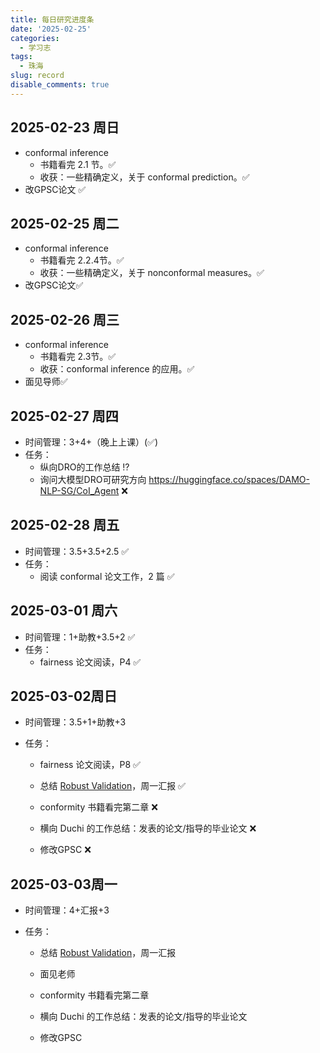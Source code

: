 ```yaml
---
title: 每日研究进度条
date: '2025-02-25'
categories:
  - 学习志
tags:
  - 珠海
slug: record
disable_comments: true
---
```


## 2025-02-23 周日
- conformal inference 
  - 书籍看完 2.1 节。✅
  - 收获：一些精确定义，关于 conformal prediction。✅
- 改GPSC论文 ✅

## 2025-02-25 周二

- conformal inference 
  - 书籍看完 2.2.4节。✅
  - 收获：一些精确定义，关于 nonconformal measures。✅
- 改GPSC论文✅

## 2025-02-26 周三

- conformal inference 
  - 书籍看完 2.3节。✅
  - 收获：conformal inference 的应用。✅
- 面见导师✅

## 2025-02-27 周四

- 时间管理：3+4+（晚上上课）(✅)
- 任务：
  - 纵向DRO的工作总结 ⁉️
  - 询问大模型DRO可研究方向 https://huggingface.co/spaces/DAMO-NLP-SG/CoI_Agent ❌

## 2025-02-28 周五

- 时间管理：3.5+3.5+2.5 ✅
- 任务：
  - 阅读 conformal 论文工作，2 篇 ✅

## 2025-03-01 周六

- 时间管理：1+助教+3.5+2  ✅
- 任务：
  - fairness 论文阅读，P4 ✅

## 2025-03-02周日

- 时间管理：3.5+1+助教+3  

- 任务：

  - fairness 论文阅读，P8 ✅
  - 总结 [Robust Validation](https://arxiv.org/abs/2008.04267)，周一汇报 ✅
  - conformity 书籍看完第二章 ❌
  
  - 横向 Duchi 的工作总结：发表的论文/指导的毕业论文 ❌
  - 修改GPSC ❌

## 2025-03-03周一

- 时间管理：4+汇报+3

- 任务：

  - 总结 [Robust Validation](https://arxiv.org/abs/2008.04267)，周一汇报 

  - 面见老师 
  - conformity 书籍看完第二章 

  - 横向 Duchi 的工作总结：发表的论文/指导的毕业论文 
  - 修改GPSC 